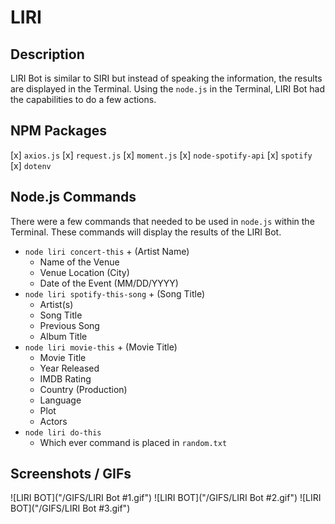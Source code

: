 # LIRI

## Description

LIRI Bot is similar to SIRI but instead of speaking the information, the results are displayed in the Terminal. Using the `node.js` in the Terminal, LIRI Bot had the capabilities to do a few actions.

## NPM Packages

[x] `axios.js`
[x] `request.js`
[x] `moment.js`
[x] `node-spotify-api`
[x] `spotify`
[x] `dotenv`

## Node.js Commands

There were a few commands that needed to be used in `node.js` within the Terminal. These commands will display the results of the LIRI Bot.

- `node liri concert-this` + (Artist Name)
  - Name of the Venue
  - Venue Location (City)
  - Date of the Event (MM/DD/YYYY)
- `node liri spotify-this-song` + (Song Title)
  - Artist(s)
  - Song Title
  - Previous Song
  - Album Title
- `node liri movie-this` + (Movie Title)
  - Movie Title
  - Year Released
  - IMDB Rating
  - Country (Production)
  - Language
  - Plot
  - Actors
- `node liri do-this`
  - Which ever command is placed in `random.txt`

## Screenshots / GIFs

![LIRI BOT]("/GIFS/LIRI Bot #1.gif")
![LIRI BOT]("/GIFS/LIRI Bot #2.gif")
![LIRI BOT]("/GIFS/LIRI Bot #3.gif")

